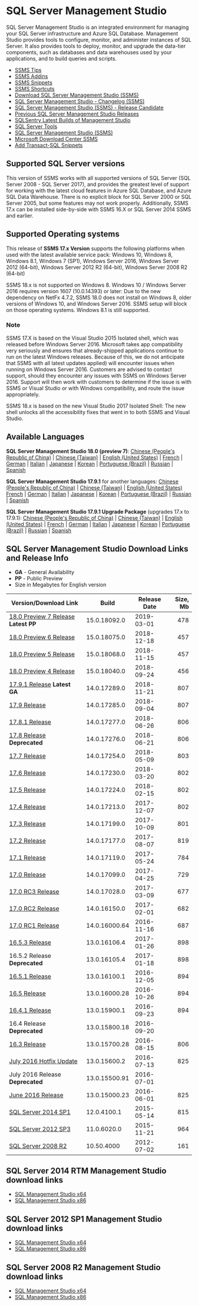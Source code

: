 # SQL Server Management Studio
SQL Server Management Studio is an integrated environment for managing your SQL Server infrastructure and Azure SQL Database.
Management Studio provides tools to configure, monitor, and administer instances of SQL Server.
It also provides tools to deploy, monitor, and upgrade the data-tier components, such as databases and data warehouses used by your applications, and to build queries and scripts.

 - [SSMS Tips](SSMS_Tips.md)
 - [SSMS Addins](SSMS_Addins.md)
 - [SSMS Snippets](SSMS_Snippets)
 - [SSMS Shortcuts](SSMS_Shortcuts.md)
 - [Download SQL Server Management Studio (SSMS)](https://docs.microsoft.com/en-us/sql/ssms/download-sql-server-management-studio-ssms)
 - [SQL Server Management Studio - Changelog (SSMS)](https://docs.microsoft.com/en-us/sql/ssms/sql-server-management-studio-changelog-ssms)
 - [SQL Server Management Studio (SSMS) - Release Candidate](https://docs.microsoft.com/en-us/sql/ssms/sql-server-management-studio-ssms-release-candidate)
 - [Previous SQL Server Management Studio Releases](https://docs.microsoft.com/en-us/sql/ssms/previous-sql-server-management-studio-releases)
 - [SQLSentry Latest Builds of Management Studio](http://blogs.sqlsentry.com/team-posts/latest-builds-management-studio/)
 - [SQL Server Tools](https://docs.microsoft.com/en-us/sql/ssdt/sql-server-tools)
 - [SQL Server Management Studio (SSMS)](https://docs.microsoft.com/en-us/sql/ssms/sql-server-management-studio-ssms)
 - [Microsoft Download Center SSMS](https://www.microsoft.com/en-us/download/search.aspx?q=sql%20server%20management%20studio&p=0&r=10&t=&s=Relevancy~Descending)
 - [Add Transact-SQL Snippets](https://docs.microsoft.com/en-us/sql/relational-databases/scripting/add-transact-sql-snippets)


## Supported SQL Server versions
This version of SSMS works with all supported versions of SQL Server (SQL Server 2008 - SQL Server 2017), and provides the greatest level of support for working with the latest cloud features in Azure SQL Database, and Azure SQL Data Warehouse.
There is no explicit block for SQL Server 2000 or SQL Server 2005, but some features may not work properly.
Additionally, SSMS 17.x can be installed side-by-side with SSMS 16.X or SQL Server 2014 SSMS and earlier.


## Supported Operating systems
This release of **SSMS 17.x Version** supports the following platforms when used with the latest available service pack: Windows 10, Windows 8, Windows 8.1, Windows 7 (SP1),  Windows Server 2016, Windows Server 2012 (64-bit), Windows Server 2012 R2 (64-bit), Windows Server 2008 R2 (64-bit)

SSMS 18.x is not supported on Windows 8. Windows 10 / Windows Server 2016 requires version 1607 (10.0.14393) or later:
Due to the new dependency on NetFx 4.7.2, SSMS 18.0 does not install on Windows 8, older versions of Windows 10, and Windows Server 2016. SSMS setup will block on those operating systems. Windows 8.1 is still supported.


### Note
SSMS 17.X is based on the Visual Studio 2015 Isolated shell, which was released before Windows Server 2016.
Microsoft takes app compatibility very seriously and ensures that already-shipped applications continue to run on the latest Windows releases.
Because of this, we do not anticipate that SSMS with all latest updates applied) will encounter issues when running on Windows Server 2016.
Customers are advised to contact support, should they encounter any issues with SSMS on Windows Server 2016.
Support will then work with customers to determine if the issue is with SSMS or Visual Studio or with Windows compatibility, and route the issue appropriately.

SSMS 18.x is based on the new Visual Studio 2017 Isolated Shell: The new shell unlocks all the accessibility fixes that went in to both SSMS and Visual Studio.


## Available Languages
**SQL Server Management Studio 18.0 (preview 7)**:
 [Chinese (People's Republic of China)](https://go.microsoft.com/fwlink/?linkid=2078638&clcid=0x804) |
 [Chinese (Taiwan)](https://go.microsoft.com/fwlink/?linkid=2078638&clcid=0x404) |
 [English (United States)](https://go.microsoft.com/fwlink/?linkid=2078638&clcid=0x409) |
 [French](https://go.microsoft.com/fwlink/?linkid=2078638&clcid=0x40c) |
 [German](https://go.microsoft.com/fwlink/?linkid=2078638&clcid=0x407) |
 [Italian](https://go.microsoft.com/fwlink/?linkid=2078638&clcid=0x410) |
 [Japanese](https://go.microsoft.com/fwlink/?linkid=2078638&clcid=0x411) |
 [Korean](https://go.microsoft.com/fwlink/?linkid=2078638&clcid=0x412) |
 [Portuguese (Brazil)](https://go.microsoft.com/fwlink/?linkid=2078638&clcid=0x416) |
 [Russian](https://go.microsoft.com/fwlink/?linkid=2078638&clcid=0x419) |
 [Spanish](https://go.microsoft.com/fwlink/?linkid=2078638&clcid=0x40a)

**SQL Server Management Studio 17.9.1** for another languages:
 [Chinese (People's Republic of China)](https://go.microsoft.com/fwlink/?linkid=2014306&clcid=0x804) |
 [Chinese (Taiwan)](https://go.microsoft.com/fwlink/?linkid=2014306&clcid=0x404) |
 [English (United States)](https://go.microsoft.com/fwlink/?linkid=2014306&clcid=0x409)
 [French](https://go.microsoft.com/fwlink/?linkid=2014306&clcid=0x40c) |
 [German](https://go.microsoft.com/fwlink/?linkid=2014306&clcid=0x407) |
 [Italian](https://go.microsoft.com/fwlink/?linkid=2014306&clcid=0x410) |
 [Japanese](https://go.microsoft.com/fwlink/?linkid=2014306&clcid=0x411) |
 [Korean](https://go.microsoft.com/fwlink/?linkid=2014306&clcid=0x412) |
 [Portuguese (Brazil)](https://go.microsoft.com/fwlink/?linkid=2014306&clcid=0x416) |
 [Russian](https://go.microsoft.com/fwlink/?linkid=2014306&clcid=0x419) |
 [Spanish](https://go.microsoft.com/fwlink/?linkid=2014306&clcid=0x40a)

**SQL Server Management Studio 17.9.1 Upgrade Package** (upgrades 17.x to 17.9.1):
 [Chinese (People's Republic of China)](https://go.microsoft.com/fwlink/?linkid=2043154&clcid=0x804) |
 [Chinese (Taiwan)](https://go.microsoft.com/fwlink/?linkid=2043154&clcid=0x404) |
 [English (United States)](https://go.microsoft.com/fwlink/?linkid=2043154&clcid=0x409) |
 [French](https://go.microsoft.com/fwlink/?linkid=2043154&clcid=0x40c) |
 [German](https://go.microsoft.com/fwlink/?linkid=2043154&clcid=0x407) |
 [Italian](https://go.microsoft.com/fwlink/?linkid=2043154&clcid=0x410) |
 [Japanese](https://go.microsoft.com/fwlink/?linkid=2043154&clcid=0x411) |
 [Korean](https://go.microsoft.com/fwlink/?linkid=2043154&clcid=0x412) |
 [Portuguese (Brazil)](https://go.microsoft.com/fwlink/?linkid=2043154&clcid=0x416) |
 [Russian](https://go.microsoft.com/fwlink/?linkid=2043154&clcid=0x419) |
 [Spanish](https://go.microsoft.com/fwlink/?linkid=2043154&clcid=0x40a)


## SQL Server Management Studio Download Links and Release Info
 - **GA** - General Availability
 - **PP** - Public Preview
 - Size in Megabytes for English version

| Version/Download Link                  | Build         | Release Date | Size, Mb |
|----------------------------------------|---------------|--------------|---------:|
| [18.0 Preview 7 Release] **Latest PP** | 15.0.18092.0  | 2019-03-01   |      478 |
| [18.0 Preview 6 Release]               | 15.0.18075.0  | 2018-12-18   |      457 |
| [18.0 Preview 5 Release]               | 15.0.18068.0  | 2018-11-15   |      457 |
| [18.0 Preview 4 Release]               | 15.0.18040.0  | 2018-09-24   |      456 |
| [17.9.1 Release] **Latest GA**         | 14.0.17289.0  | 2018-11-21   |      807 |
| [17.9 Release]                         | 14.0.17285.0  | 2018-09-04   |      807 |
| [17.8.1 Release]                       | 14.0.17277.0  | 2018-06-26   |      806 |
| [17.8 Release] **Deprecated**          | 14.0.17276.0  | 2018-06-21   |      806 |
| [17.7 Release]                         | 14.0.17254.0  | 2018-05-09   |      803 |
| [17.6 Release]                         | 14.0.17230.0  | 2018-03-20   |      802 |
| [17.5 Release]                         | 14.0.17224.0  | 2018-02-15   |      802 |
| [17.4 Release]                         | 14.0.17213.0  | 2017-12-07   |      802 |
| [17.3 Release]                         | 14.0.17199.0  | 2017-10-09   |      801 |
| [17.2 Release]                         | 14.0.17177.0  | 2017-08-07   |      819 |
| [17.1 Release]                         | 14.0.17119.0  | 2017-05-24   |      784 |
| [17.0 Release]                         | 14.0.17099.0  | 2017-04-25   |      729 |
| [17.0 RC3 Release]                     | 14.0.17028.0  | 2017-03-09   |      677 |
| [17.0 RC2 Release]                     | 14.0.16150.0  | 2017-02-01   |      682 |
| [17.0 RC1 Release]                     | 14.0.16000.64 | 2016-11-16   |      687 |
| [16.5.3 Release]                       | 13.0.16106.4  | 2017-01-26   |      898 |
| 16.5.2 Release **Deprecated**          | 13.0.16105.4  | 2017-01-18   |      898 |
| [16.5.1 Release]                       | 13.0.16100.1  | 2016-12-05   |      894 |
| [16.5 Release]                         | 13.0.16000.28 | 2016-10-26   |      894 |
| [16.4.1 Release]                       | 13.0.15900.1  | 2016-09-23   |      894 |
| 16.4 Release **Deprecated**            | 13.0.15800.18 | 2016-09-20   |          |
| [16.3 Release]                         | 13.0.15700.28 | 2016-08-15   |      806 |
| [July 2016 Hotfix Update]              | 13.0.15600.2  | 2016-07-13   |      825 |
| July 2016 Release **Deprecated**       | 13.0.15500.91 | 2016-07-01   |          |
| [June 2016 Release]                    | 13.0.15000.23 | 2016-06-01   |      825 |
| [SQL Server 2014 SP1]                  | 12.0.4100.1   | 2015-05-14   |      815 |
| [SQL Server 2012 SP3]                  | 11.0.6020.0   | 2015-11-21   |      964 |
| [SQL Server 2008 R2]                   | 10.50.4000    | 2012-07-02   |      161 |

[18.0 Preview 7 Release]:https://go.microsoft.com/fwlink/?linkid=2078638
[18.0 Preview 6 Release]:https://go.microsoft.com/fwlink/?linkid=2052501
[18.0 Preview 5 Release]:https://go.microsoft.com/fwlink/?linkid=2041155
[18.0 Preview 4 Release]:https://go.microsoft.com/fwlink/?linkid=2014662
[17.9.1 Release]:https://go.microsoft.com/fwlink/?linkid=2043154
[17.9 Release]:https://go.microsoft.com/fwlink/?linkid=2014306
[17.8.1 Release]:https://go.microsoft.com/fwlink/?linkid=875802
[17.8 Release]:https://go.microsoft.com/fwlink/?linkid=875673
[17.7 Release]:https://go.microsoft.com/fwlink/?linkid=873126
[17.6 Release]:https://go.microsoft.com/fwlink/?linkid=870039
[17.5 Release]:https://go.microsoft.com/fwlink/?linkid=867670
[17.4 Release]:https://go.microsoft.com/fwlink/?linkid=864329
[17.3 Release]:https://go.microsoft.com/fwlink/?linkid=858904
[17.2 Release]:https://go.microsoft.com/fwlink/?linkid=854085
[17.1 Release]:https://go.microsoft.com/fwlink/?linkid=849819
[17.0 Release]:https://go.microsoft.com/fwlink/?linkid=847722
[17.0 RC3 Release]:https://go.microsoft.com/fwlink/?linkid=844503
[17.0 RC2 Release]:https://go.microsoft.com/fwlink/?linkid=840957
[17.0 RC1 Release]:https://go.microsoft.com/fwlink/?LinkID=835608
[16.5.3 Release]:https://go.microsoft.com/fwlink/?LinkID=840946
[16.5.1 Release]:https://go.microsoft.com/fwlink/?linkid=837453
[16.5 Release]:http://go.microsoft.com/fwlink/?linkid=832812
[16.4.1 Release]:http://go.microsoft.com/fwlink/?LinkID=828615
[16.3 Release]:http://go.microsoft.com/fwlink/?LinkID=824938
[July 2016 Hotfix Update]:http://go.microsoft.com/fwlink/?LinkID=822301
[June 2016 Release]:http://go.microsoft.com/fwlink/?LinkID=799832
[SQL Server 2014 SP1]:http://download.microsoft.com/download/1/5/6/156992E6-F7C7-4E55-833D-249BD2348138/ENU/x86/SQLManagementStudio_x86_ENU.exe
[SQL Server 2012 SP3]:http://download.microsoft.com/download/F/6/7/F673709C-D371-4A64-8BF9-C1DD73F60990/ENU/x86/SQLManagementStudio_x86_ENU.exe
[SQL Server 2008 R2]:https://www.microsoft.com/en-us/download/details.aspx?id=30438


## SQL Server 2014 RTM Management Studio download links
 - [SQL Management Studio x64](http://download.microsoft.com/download/E/A/E/EAE6F7FC-767A-4038-A954-49B8B05D04EB/MgmtStudio%2064BIT/SQLManagementStudio_x64_ENU.exe)
 - [SQL Management Studio x86](http://download.microsoft.com/download/E/A/E/EAE6F7FC-767A-4038-A954-49B8B05D04EB/MgmtStudio%2032BIT/SQLManagementStudio_x86_ENU.exe)


## SQL Server 2012 SP1 Management Studio download links
 - [SQL Management Studio x64](http://download.microsoft.com/download/8/D/D/8DD7BDBA-CEF7-4D8E-8C16-D9F69527F909/ENU/x64/SQLManagementStudio_x64_ENU.exe)
 - [SQL Management Studio x86](http://download.microsoft.com/download/8/D/D/8DD7BDBA-CEF7-4D8E-8C16-D9F69527F909/ENU/x86/SQLManagementStudio_x86_ENU.exe)


## SQL Server 2008 R2 Management Studio download links
 - [SQL Management Studio x64](http://download.microsoft.com/download/0/4/B/04BE03CD-EAF3-4797-9D8D-2E08E316C998/SQLManagementStudio_x64_ENU.exe)
 - [SQL Management Studio x86](http://download.microsoft.com/download/0/4/B/04BE03CD-EAF3-4797-9D8D-2E08E316C998/SQLManagementStudio_x86_ENU.exe)
